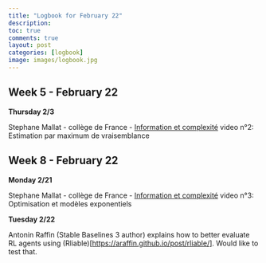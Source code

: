 ```yaml
---
title: "Logbook for February 22"
description: 
toc: true
comments: true
layout: post
categories: [logbook]
image: images/logbook.jpg
---
```




## Week 5 - February 22

**Thursday 2/3**

Stephane Mallat - collège de France - [Information et complexité](https://www.college-de-france.fr/site/stephane-mallat/course-2022-01-26-09h30.htm) video n°2: Estimation par maximum de vraisemblance



## Week 8 - February 22

**Monday 2/21**

Stephane Mallat - collège de France - [Information et complexité](https://www.college-de-france.fr/site/stephane-mallat/course-2022-02-02-09h30.htm) video n°3: Optimisation et modèles exponentiels

**Tuesday 2/22**

Antonin Raffin (Stable Baselines 3 author) explains how to better evaluate RL agents using (Rliable)[https://araffin.github.io/post/rliable/]. Would like to test that.

